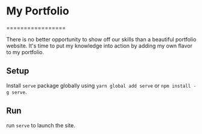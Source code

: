 # My Portfolio
=================

There is no better opportunity to show off our skills than a beautiful portfolio website. It's time to put my knowledge into action by adding my own flavor to my portfolio.

Setup
---
Install `serve` package globally using `yarn global add serve` or `npm install -g serve`.


Run
---
run `serve` to launch the site.
